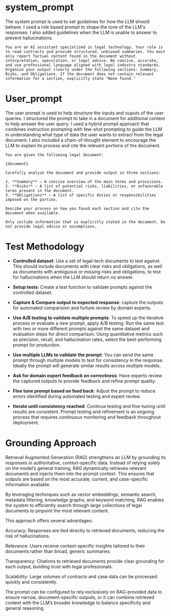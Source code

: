 # system_prompt

The system prompt is used to set guidelines for how the LLM should behave. I used a role based prompt to shape the tone of the LLM's responses. I also added guidelines when the LLM is unable to answer to prevent hallucinations.

```
You are an AI assistant specialized in legal technology. Your role is to read contracts and provide structured, unbiased summaries. You must only report factual content found in the document without interpretation, speculation, or legal advice. Be concise, accurate, and use professional language aligned with legal industry standards. Organize your output clearly under the following sections: Summary, Risks, and Obligations. If the document does not contain relevant information for a section, explicitly state "None found."
```


# User_prompt

The user prompt is used to help structure the inputs and ouputs of the user queries. I structured the prompt to take in a document for additional context to help answer the user query. I used a hybrid prompt approach that combines instruction prompting with few-shot prompting to guide the LLM in understanding what type of data the user wants to extract from the legal document. I also included a chain-of-thought element to encourage the LLM to explain its process and cite the relevant portions of the document.

```
You are given the following legal document:

{document}

Carefully analyze the document and provide output in three sections:

1. **Summary** – A concise overview of the main terms and provisions.  
2. **Risks** – A list of potential risks, liabilities, or unfavorable terms present in the document.  
3. **Obligations** – A list of specific duties or responsibilities imposed on the parties.  

Descibe your process on how you found each section and cite the document when available.

Only include information that is explicitly stated in the document. Do not provide legal advice or assumptions.
```

# Test Methodology

- **Controlled dataset**: Use a set of legal-tech documents to test against. This should include documents with clear risks and obligations, as well as documents with ambiguous or missing risks and obligations, to test for hallucinations when the LLM should return no answer.

- **Setup tests**: Create a test function to validate prompts against the controlled dataset.

- **Capture & Compare output to expected response**: capture the outputs for automated comparision and furture review by domain experts.

- **Use A/B testing to validate multiple prompts**: To speed up the iterative process or evaluate a new prompt, apply A/B testing. Run the same test with two or more different prompts against the same dataset and evaluation steps for direct comparison. Using quantitative metrics such as precision, recall, and hallucination rates, select the best-performing prompt for production.

- **Use multiple LLMs to validate the prompt**: You can send the same prompt through multiple models to test for consistency in the response. Ideally the prompt will generate similar results across multiple models.

- **Ask for domain expert feedback on correctness**: Have experts review the captured outputs to provide feedback and refine prompt quality.

- **Fine tune prompt based on feed back**: Adjust the prompt to reduce errors identified during automated testing and expert review.

- **Iterate until consistency reached**: Continue testing and fine-tuning until results are consistent. Prompt testing and refinement is an ongoing process that requires continuous monitoring and feedback throughout deployment.

# Grounding Approach

Retrieval Augmented Generation (RAG) strengthens an LLM by grounding its responses in authoritative, context-specific data. Instead of relying solely on the model’s general training, RAG dynamically retrieves relevant documents and injects them into the prompt context. This ensures that outputs are based on the most accurate, current, and case-specific information available.

By leveraging techniques such as vector embeddings, semantic search, metadata filtering, knowledge graphs, and keyword matching, RAG enables the system to efficiently search through large collections of legal documents to pinpoint the most relevant content.

This approach offers several advantages:

Accuracy: Responses are tied directly to retrieved documents, reducing the risk of hallucinations.

Relevance: Users receive context-specific insights tailored to their documents rather than broad, generic summaries.

Transparency: Citations to retrieved documents provide clear grounding for each output, building trust with legal professionals.

Scalability: Large volumes of contracts and case data can be processed quickly and consistently.

The prompt can be configured to rely exclusively on RAG-provided data to ensure narrow, document-specific outputs, or it can combine retrieved context with the LLM’s broader knowledge to balance specificity and general reasoning.
